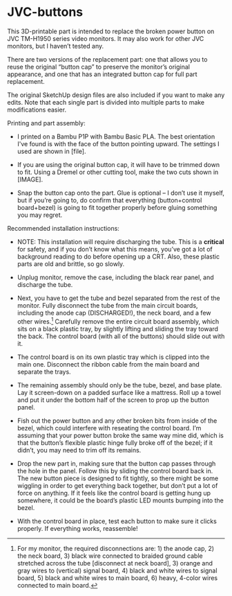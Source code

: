 # JVC-buttons
This 3D-printable part is intended to replace the broken power button on JVC TM-H1950 series video monitors. It may also work for other JVC monitors, but I haven’t tested any. 

There are two versions of the replacement part: one that allows you to reuse the original “button cap” to preserve the monitor’s original appearance, and one that has an integrated button cap for full part replacement. 

The original SketchUp design files are also included if you want to make any edits. Note that each single part is divided into multiple parts to make modifications easier. 

Printing and part assembly:

- I printed on a Bambu P1P with Bambu Basic PLA. The best orientation I've found is with the face of the button pointing upward. The settings I used are shown in [file].

- If you are using the original button cap, it will have to be trimmed down to fit. Using a Dremel or other cutting tool, make the two cuts shown in [IMAGE].

- Snap the button cap onto the part. Glue is optional – I don’t use it myself, but if you’re going to, do confirm that everything (button+control board+bezel) is going to fit together properly before gluing something you may regret. 

Recommended installation instructions:

- NOTE: This installation will require discharging the tube. This is a **critical** for safety, and if you don’t know what this means, you’ve got a lot of background reading to do before opening up a CRT. Also, these plastic parts are old and brittle, so go slowly. 

- Unplug monitor, remove the case, including the black rear panel, and discharge the tube. 

- Next, you have to get the tube and bezel separated from the rest of the monitor. Fully disconnect the tube from the main circuit boards, including the anode cap (DISCHARGED!), the neck board, and a few other wires.[^1] Carefully remove the entire circuit board assembly, which sits on a black plastic tray, by slightly lifting and sliding the tray toward the back. The control board (with all of the buttons) should slide out with it. 

- The control board is on its own plastic tray which is clipped into the main one. Disconnect the ribbon cable from the main board and separate the trays. 

- The remaining assembly should only be the tube, bezel, and base plate. Lay it screen-down on a padded surface like a mattress. Roll up a towel and put it under the bottom half of the screen to prop up the button panel. 

- Fish out the power button and any other broken bits from inside of the bezel, which could interfere with reseating the control board. I’m assuming that your power button broke the same way mine did, which is that the button’s flexible plastic hinge fully broke off of the bezel; if it didn’t, you may need to trim off its remains. 

- Drop the new part in, making sure that the button cap passes through the hole in the panel. Follow this by sliding the control board back in. The new button piece is designed to fit tightly, so there might be some wiggling in order to get everything back together, but don’t put a lot of force on anything. If it feels like the control board is getting hung up somewhere, it could be the board’s plastic LED mounts bumping into the bezel. 

- With the control board in place, test each button to make sure it clicks properly. If everything works, reassemble!

[^1]: For my monitor, the required disconnections are: 1) the anode cap, 2) the neck board, 3) black wire connected to braided ground cable stretched across the tube [disconnect at neck board], 3) orange and gray wires to (vertical) signal board, 4) black and white wires to signal board, 5) black and white wires to main board, 6) heavy, 4-color wires connected to main board. 
